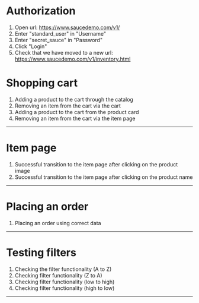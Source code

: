 # Authorization

1. Open url: <https://www.saucedemo.com/v1/>
2. Enter "standard_user" in "Username"
3. Enter "secret_sauce" in "Password"
4. Click "Login"
5. Check that we have moved to a new url: <https://www.saucedemo.com/v1/inventory.html>

# Shopping cart

1. Adding a product to the cart through the catalog
2. Removing an item from the cart via the cart
3. Adding a product to the cart from the product card
4. Removing an item from the cart via the item page
-------------------------------------------------------------------------------
# Item page

1. Successful transition to the item page after clicking on the product image
2. Successful transition to the item page after clicking on the product name
-------------------------------------------------------------------------------
# Placing an order

1. Placing an order using correct data
-------------------------------------------------------------------------------
# Testing filters

1. Checking the filter functionality (A to Z)
2. Checking filter functionality (Z to A)
3. Checking filter functionality (low to high)
4. Checking filter functionality (high to low)
-------------------------------------------------------------------------------

